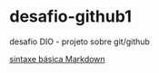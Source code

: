 # desafio-github1
desafio DIO - projeto sobre git/github

[sintaxe básica Markdown](https://www.markdownguide.org/basic-syntax/) 
